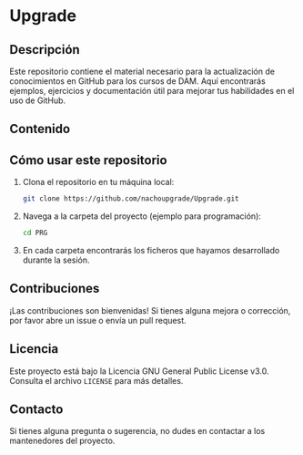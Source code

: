 # Upgrade
## Descripción

Este repositorio contiene el material necesario para la actualización de conocimientos en GitHub para los cursos de DAM. Aquí encontrarás ejemplos, ejercicios y documentación útil para mejorar tus habilidades en el uso de GitHub.
## Contenido

## Cómo usar este repositorio

1. Clona el repositorio en tu máquina local:
    ```bash
    git clone https://github.com/nachoupgrade/Upgrade.git
    ```
2. Navega a la carpeta del proyecto (ejemplo para programación):
    ```bash
    cd PRG
    ```
3. En cada carpeta encontrarás los ficheros que hayamos desarrollado durante la sesión.

## Contribuciones

¡Las contribuciones son bienvenidas! Si tienes alguna mejora o corrección, por favor abre un issue o envía un pull request.

## Licencia

Este proyecto está bajo la Licencia GNU General Public License v3.0. Consulta el archivo `LICENSE` para más detalles.

## Contacto

Si tienes alguna pregunta o sugerencia, no dudes en contactar a los mantenedores del proyecto.
